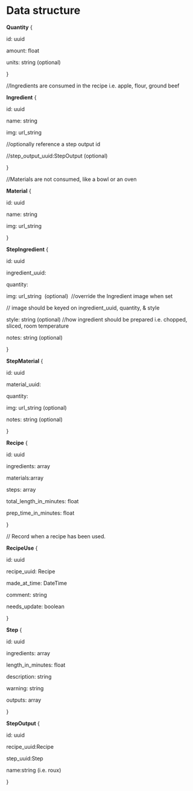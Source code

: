 # Data structure

**Quantity** {

id: uuid

amount: float

units: string (optional)

}

//Ingredients are consumed in the recipe i.e. apple, flour, ground beef

**Ingredient** {

id: uuid

name: string

img: url_string

//optionally reference a step output id

//step_output_uuid:StepOutput (optional)

}

//Materials are not consumed, like a bowl or an oven

**Material** {

id: uuid

name: string

img: url_string

}

**StepIngredient** {

id: uuid

ingredient_uuid:<Ingredient>

quantity: <Quantity>

img: url_string  (optional)  //override the Ingredient image when set

// image should be keyed on ingredient_uuid, quantity, & style

style: string (optional) //how ingredient should be prepared i.e. chopped, sliced, room temperature

notes: string (optional)

}

**StepMaterial** {

id: uuid

material_uuid:<Material>

quantity: <Quantity>

img: url_string (optional)

notes: string (optional)

}

**Recipe** {

id: uuid

ingredients: array<StepIngredient>

materials:array<StepMaterial>

steps: array<Step>

total_length_in_minutes: float

prep_time_in_minutes: float

}





// Record when a recipe has been used.

**RecipeUse** {

id: uuid

recipe_uuid: Recipe

made_at_time: DateTime

comment: string

needs_update: boolean

}

**Step** {

id: uuid

ingredients: array<StepIngredient>

length_in_minutes: float

description: string

warning: string

outputs: array<StepOutput>

}

**StepOutput** {

id: uuid

recipe_uuid:Recipe

step_uuid:Step

name:string (i.e. roux)

}

